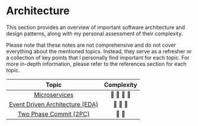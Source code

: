 # Architecture

This section provides an overview of important software architecture and design patterns, along with my personal assessment of their complexity.

Please note that these notes are not comprehensive and do not cover everything about the mentioned topics. Instead, they serve as a refresher or a collection of key points that I personally find important for each topic. For more in-depth information, please refer to the references section for each topic.

| Topic                                                                | Complexity                              |
| :------------------------------------------------------------------: | :-------------------------------------: |
| [Microservices](./01-microservices.md)                               | :star2: :star2: :star2: :star2:         |
| [Event Driven Architecture (EDA)](./02-event-driven-architecture.md) | :star2: :star2: :star2:                 |
| [Two Phase Commit (2PC)](./03-two-phase-commit.md)                   | :star2: :star2:                         |
